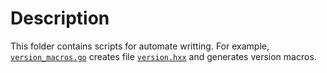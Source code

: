 # Description

This folder contains scripts for automate writting. For example, [`version_macros.go`](./version_macros.go) creates file [`version.hxx`](../include/version.hxx) and generates version macros.
